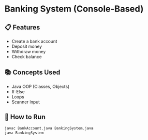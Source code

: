 # Banking System (Console-Based)

## 📋 Features
- Create a bank account
- Deposit money
- Withdraw money
- Check balance

## 📚 Concepts Used
- Java OOP (Classes, Objects)
- If-Else
- Loops
- Scanner Input

## 🚀 How to Run

```bash
javac BankAccount.java BankingSystem.java
java BankingSystem
